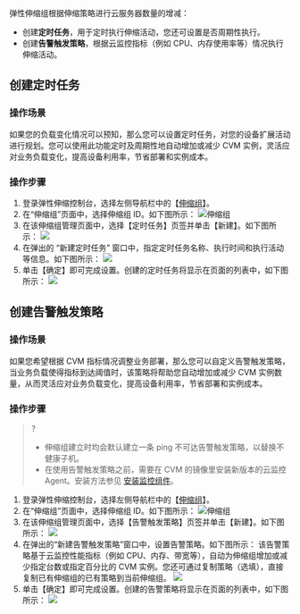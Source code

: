 弹性伸缩组根据伸缩策略进行云服务器数量的增减：
- 创建**定时任务**，用于定时执行伸缩活动，您还可设置是否周期性执行。
- 创建**告警触发策略**，根据云监控指标（例如 CPU、内存使用率等）情况执行伸缩活动。

## 创建定时任务

### 操作场景

如果您的负载变化情况可以预知，那么您可以设置定时任务，对您的设备扩展活动进行规划。您可以使用此功能定时及周期性地自动增加或减少 CVM 实例，灵活应对业务负载变化，提高设备利用率，节省部署和实例成本。

### 操作步骤

1. 登录弹性伸缩控制台，选择左侧导航栏中的【[伸缩组](https://console.cloud.tencent.com/autoscaling/group)】。
2. 在“伸缩组”页面中，选择伸缩组 ID。如下图所示：
![伸缩组](https://main.qcloudimg.com/raw/2bd1126836549e378ac52a664e107e79.png)
3. 在该伸缩组管理页面中，选择【定时任务】页签并单击【新建】。如下图所示：
![](https://main.qcloudimg.com/raw/50a8f16c5826b2b1886e1e9aabba8671.png)
4. 在弹出的 “新建定时任务” 窗口中，指定定时任务名称、执行时间和执行活动等信息。如下图所示：
![](https://main.qcloudimg.com/raw/196e482efed765613323dea3703532e7.png)
5. 单击【确定】即可完成设置。创建的定时任务将显示在页面的列表中，如下图所示：
![](https://main.qcloudimg.com/raw/3bd91d894eeefb2b3fc5119500694574.png)

## 创建告警触发策略

### 操作场景

如果您希望根据 CVM 指标情况调整业务部署，那么您可以自定义告警触发策略，当业务负载使得指标到达阈值时，该策略将帮助您自动增加或减少 CVM 实例数量，从而灵活应对业务负载变化，提高设备利用率，节省部署和实例成本。

### 操作步骤

>?
> - 伸缩组建立时均会默认建立一条 ping 不可达告警触发策略，以替换不健康子机。
> - 在使用告警触发策略之前，需要在 CVM 的镜像里安装新版本的云监控 Agent。安装方法参见 [安装监控组件](https://intl.cloud.tencent.com/document/product/248/6211)。

1. 登录弹性伸缩控制台，选择左侧导航栏中的【[伸缩组](https://console.cloud.tencent.com/autoscaling/group)】。
2. 在“伸缩组”页面中，选择伸缩组 ID。如下图所示：
![伸缩组](https://main.qcloudimg.com/raw/2bd1126836549e378ac52a664e107e79.png)
3. 在该伸缩组管理页面中，选择【告警触发策略】页签并单击【新建】。如下图所示：
![](https://main.qcloudimg.com/raw/c3e776e6e456d2e6fa1ddd5e63e26653.png)
4. 在弹出的“新建告警触发策略”窗口中，设置告警策略。如下图所示：
该告警策略基于云监控性能指标（例如 CPU、内存、带宽等），自动为伸缩组增加或减少指定台数或指定百分比的 CVM 实例。您还可通过复制策略（选填），直接复制已有伸缩组的已有策略到当前伸缩组。
![](https://main.qcloudimg.com/raw/696dd366766aac9dce3e966bc86922ec.png)
5. 单击【确定】即可完成设置。创建的告警策略将显示在页面的列表中，如下图所示：
![](https://main.qcloudimg.com/raw/47324c543af7f14dc6b11c26494346b2.png)




